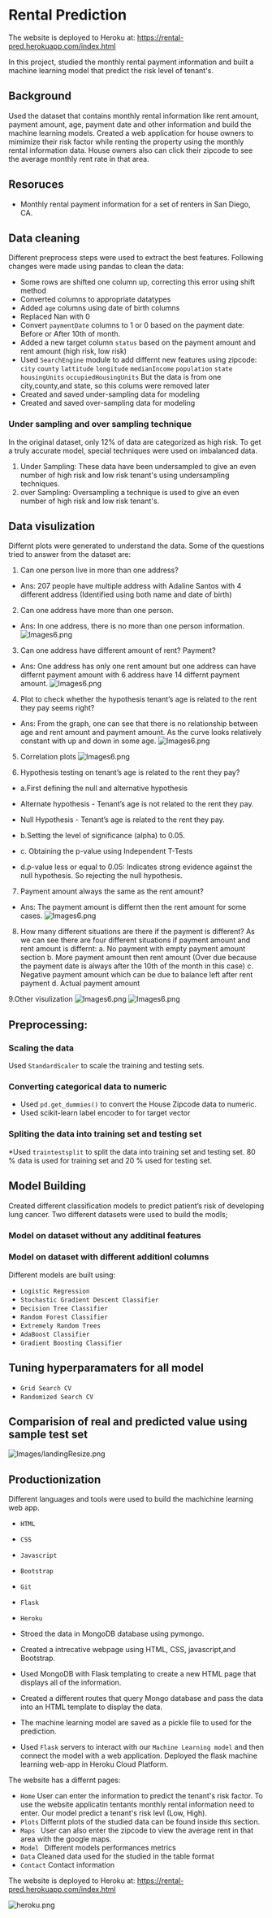 # Rental Prediction
The website is deployed to Heroku at: https://rental-pred.herokuapp.com/index.html

In this project, studied the monthly rental payment information and built a machine learning model that predict the risk level of tenant's.

## Background
Used the dataset that contains monthly rental information like rent amount, payment amount, age, payment date and other information and build the machine learning models. Created a web application for house owners to mimimize their risk factor while renting the property using the monthly rental information data. House owners also can click their zipcode to see the average monthly rent rate in that area. 

## Resoruces
* Monthly rental payment information for a set of renters in San Diego, CA.

## Data cleaning
Different preprocess steps were used to extract the best features. 
Following changes were made using pandas to clean the data:

* Some rows are shifted one column up, correcting this error using shift method
* Converted columns to appropriate datatypes
* Added `age` columns using date of birth columns
* Replaced Nan with 0
* Convert `paymentDate` columns to 1 or 0 based on the payment date: Before or After 10th of month.
* Added a new target column `status` based on the payment amount and rent amount (high risk, low risk)
* Used `SearchEngine` module to add differnt new features using zipcode:
`city`
`county`
`lattitude`
`longitude`
`medianIncome`
`population`
`state`
`housingUnits`
`occupiedHousingUnits`
But the data is from one city,county,and state, so this colums were removed later
* Created  and saved under-sampling data for modeling
* Created  and saved over-sampling data for modeling

### Under sampling and over sampling technique
In the original dataset, only 12% of data are categorized as high risk. To get a truly accurate model, special techniques were used on imbalanced data.
1. Under Sampling: These data have been undersampled to give an even number of high risk and low risk tenant's using undersampling techniques.   
2. over Sampling: Oversampling a technique is  used to give an even number of high risk and low risk tenant's. 

## Data visulization
Differnt plots were generated to understand the data.
Some of the questions tried to answer from the dataset are:
1. Can one person live in more than one address?
* Ans: 207 people have multiple address with Adaline Santos with 4 different address (Identified using both name and date of birth)

2. Can one address have more than one person.
* Ans: In one address, there is no more than one person information.
![Images6.png](Images/fig22.png)

3. Can one address have different amount of rent? Payment?
* Ans: One address has only one rent amount but one address can have differnt payment amount with 6 address have 14 differnt payment amount.
![Images6.png](Images/fig33.png)

4. Plot to check whether the hypothesis tenant’s age is related to the rent they pay seems right?
* Ans: From the graph, one can see that there is no relationship between age and rent amount and payment amount.
As the curve looks relatively constant with up and down in some age.
![Images6.png](Images/fig4.png)

5. Correlation plots
![Images6.png](Images/fig5.png)

6. Hypothesis testing on tenant’s age is related to the rent they pay?
* a.First defining the null and alternative hypothesis

* Alternate hypothesis - Tenant’s age is not related to the rent they pay.

* Null Hypothesis - Tenant’s age is related to the rent they pay.
* b.Setting the level of significance (alpha) to 0.05.
* c. Obtaining the p-value using Independent T-Tests
* d.p-value less or equal to 0.05: Indicates strong evidence against the null hypothesis. So rejecting the null hypothesis.

7. Payment amount always the same as the rent amount?
* Ans: The payment amount is differnt then the rent amount for some cases.
![Images6.png](Images/fig6.png)

8. How many different situations are there if the payment is different?
As we can see there are four different situations if payment amount and rent amount is differnt:
a. No payment with empty payment amount section
b. More payment amount then rent amount (Over due because the payment date is always after the 10th of the month in this case)
c. Negative payment amount which can be due to balance left after rent payment
d. Actual payment amount

9.Other visulization
![Images6.png](Images/fig7.png)
![Images6.png](Images/fig9.png)

## Preprocessing: 
### Scaling the data
Used `StandardScaler` to scale the training and testing sets. 
### Converting categorical data to numeric
* Used `pd.get_dummies()` to convert the House Zipcode  data to numeric. 
* Used scikit-learn label encoder to for target vector

### Spliting the data into training set and testing set
*Used `traintestsplit` to split the data into training set and testing set. 80 % data is used for training set and 20 % used for testing set.

## Model Building
Created different classification models to predict patient’s risk of developing lung cancer.  Two different datasets were used to build the modls;
### Model on dataset without any additinal features

### Model on dataset with different additionl columns

Different models are built using:
* `Logistic Regression`
* `Stochastic Gradient Descent Classifier`
* `Decision Tree Classifier`
* `Random Forest Classifier`
* `Extremely Random Trees`
* `AdaBoost Classifier`
* `Gradient Boosting Classifier`


## Tuning hyperparamaters for all model
* `Grid Search CV`
* `Randomized Search CV`

## Comparision of real and predicted value using sample test set

![Images/landingResize.png](Images/comp1.png)


## Productionization
Different languages and tools were used to build the machichine learning web app.
* `HTML`
* `CSS`
* `Javascript`
* `Bootstrap`
* `Git`
* `Flask`
* `Heroku`

* Stroed the data in MongoDB database using pymongo. 
* Created a intrecative webpage using HTML, CSS, javascript,and Bootstrap.
* Used MongoDB with Flask templating to create a new HTML page that displays all of the information.
* Created a different  routes  that query Mongo database and pass the data into an HTML template to display the data.
* The machine learning model are saved as a pickle file to used for the prediction.
* Used `Flask` servers to interact with our `Machine Learning model` and then connect the model with a web application. Deployed the flask machine learning web-app in Heroku Cloud Platform.

 The website has a differnt pages:
* `Home` User can enter the information to predict the tenant's risk factor.
To use the website applicatin tentants monthly rental information need to enter. 
Our model predict a tenant's risk levl (Low, High). 
* `Plots` Differnt plots of the studied data can be found inside this section.
* `Maps ` User can also enter the zipcode to view the average rent in that area with the google maps.
* `Model ` Different models performances metrics 
* `Data` Cleaned data used for the studied in the table format
* `Contact` Contact information


The website is deployed to Heroku at: https://rental-pred.herokuapp.com/index.html

![heroku.png](Images/hero1.png)
